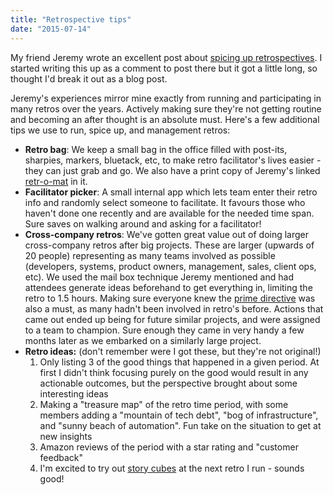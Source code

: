 ```yaml
---
title: "Retrospective tips"
date: "2015-07-14"
---
```


My friend Jeremy wrote an excellent post about [spicing up retrospectives](http://blog.zuehlke.com/en/help-my-retrospectives-have-become-boring/). I started writing this up as a comment to post there but it got a little long, so thought I'd break it out as a blog post.

Jeremy's experiences mirror mine exactly from running and participating in many retros over the years. Actively making sure they're not getting routine and becoming an after thought is an absolute must. Here's a few additional tips we use to run, spice up, and management retros:

- **Retro bag**: We keep a small bag in the office filled with post-its, sharpies, markers, bluetack, etc, to make retro facilitator's lives easier - they can just grab and go. We also have a print copy of Jeremy's linked [retr-o-mat](http://plans-for-retrospectives.com/print/index.html) in it.
- **Facilitator picker**: A small internal app which lets team enter their retro info and randomly select someone to facilitate. It favours those who haven't done one recently and are available for the needed time span. Sure saves on walking around and asking for a facilitator!
- **Cross-company retros**: We've gotten great value out of doing larger cross-company retros after big projects. These are larger (upwards of 20 people) representing as many teams involved as possible (developers, systems, product owners, management, sales, client ops, etc). We used the mail box technique Jeremy mentioned and had attendees generate ideas beforehand to get everything in, limiting the retro to 1.5 hours. Making sure everyone knew the [prime directive](http://www.retrospectives.com/pages/retroPrimeDirective.html) was also a must, as many hadn't been involved in retro's before. Actions that came out ended up being for future similar projects, and were assigned to a team to champion. Sure enough they came in very handy a few months later as we embarked on a similarly large project.
- **Retro ideas:** (don't remember were I got these, but they're not original!)
    1. Only listing 3 of the good things that happened in a given period. At first I didn't think focusing purely on the good would result in any actionable outcomes, but the perspective brought about some interesting ideas
    2. Making a "treasure map" of the retro time period, with some members adding a "mountain of tech debt", "bog of infrastructure", and "sunny beach of automation". Fun take on the situation to get at new insights
    3. Amazon reviews of the period with a star rating and "customer feedback"
    4. I'm excited to try out [story cubes](http://www.agilecafe.org/story-cubes-build-your-story-with-cubes-in-the-next-retrospective/) at the next retro I run - sounds good!
